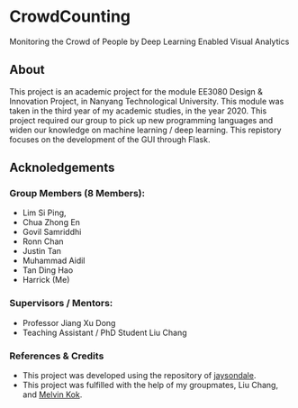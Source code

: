 # CrowdCounting
Monitoring the Crowd of People by Deep Learning Enabled Visual Analytics

## About
This project is an academic project for the module EE3080 Design & Innovation Project, in Nanyang Technological University. This module was taken in the third year of my academic studies, in the year 2020. This project required our group to pick up new programming languages and widen our knowledge on machine learning / deep learning. This repistory focuses on the development of the GUI through Flask.

## Acknoledgements
### Group Members (8 Members):
* Lim Si Ping, 
* Chua Zhong En
* Govil Samriddhi
* Ronn Chan
* Justin Tan
* Muhammad Aidil
* Tan Ding Hao
* Harrick (Me)

### Supervisors / Mentors:
* Professor Jiang Xu Dong
* Teaching Assistant / PhD Student Liu Chang

### References & Credits
* This project was developed using the repository of [jaysondale](https://github.com/jaysondale/Size.AI-Deployment).
* This project was fulfilled with the help of my groupmates, Liu Chang, and [Melvin Kok](https://github.com/melvinkokxw).

